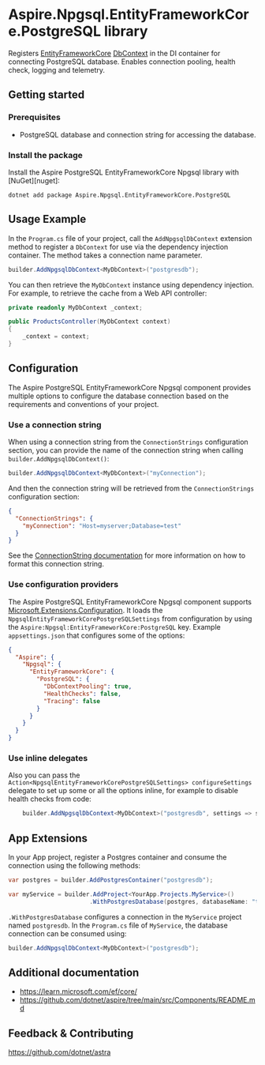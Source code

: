 # Aspire.Npgsql.EntityFrameworkCore.PostgreSQL library

Registers [EntityFrameworkCore](https://learn.microsoft.com/en-us/ef/core/) [DbContext](https://learn.microsoft.com/dotnet/api/microsoft.entityframeworkcore.dbcontext) in the DI container for connecting PostgreSQL database. Enables connection pooling, health check, logging and telemetry.

## Getting started

### Prerequisites

- PostgreSQL database and connection string for accessing the database.

### Install the package

Install the Aspire PostgreSQL EntityFrameworkCore Npgsql library with [NuGet][nuget]:

```dotnetcli
dotnet add package Aspire.Npgsql.EntityFrameworkCore.PostgreSQL
```

## Usage Example

In the `Program.cs` file of your project, call the `AddNpgsqlDbContext` extension method to register a `DbContext` for use via the dependency injection container. The method takes a connection name parameter.

```cs
builder.AddNpgsqlDbContext<MyDbContext>("postgresdb");
```

You can then retrieve the `MyDbContext` instance using dependency injection. For example, to retrieve the cache from a Web API controller:

```cs
private readonly MyDbContext _context;

public ProductsController(MyDbContext context)
{
    _context = context;
}
```

## Configuration

The Aspire PostgreSQL EntityFrameworkCore Npgsql component provides multiple options to configure the database connection based on the requirements and conventions of your project.

### Use a connection string

When using a connection string from the `ConnectionStrings` configuration section, you can provide the name of the connection string when calling `builder.AddNpgsqlDbContext()`:

```cs
builder.AddNpgsqlDbContext<MyDbContext>("myConnection");
```

And then the connection string will be retrieved from the `ConnectionStrings` configuration section:

```json
{
  "ConnectionStrings": {
    "myConnection": "Host=myserver;Database=test"
  }
}
```

See the [ConnectionString documentation](https://www.npgsql.org/doc/connection-string-parameters.html) for more information on how to format this connection string.

### Use configuration providers

The Aspire PostgreSQL EntityFrameworkCore Npgsql component supports [Microsoft.Extensions.Configuration](https://learn.microsoft.com/dotnet/api/microsoft.extensions.configuration). It loads the `NpgsqlEntityFrameworkCorePostgreSQLSettings` from configuration by using the `Aspire:Npgsql:EntityFrameworkCore:PostgreSQL` key. Example `appsettings.json` that configures some of the options:

```json
{
  "Aspire": {
    "Npgsql": {
      "EntityFrameworkCore": {
        "PostgreSQL": {
          "DbContextPooling": true,
          "HealthChecks": false,
          "Tracing": false
        }
      }
    }
  }
}
```

### Use inline delegates

Also you can pass the `Action<NpgsqlEntityFrameworkCorePostgreSQLSettings> configureSettings` delegate to set up some or all the options inline, for example to disable health checks from code:

```cs
    builder.AddNpgsqlDbContext<MyDbContext>("postgresdb", settings => settings.HealthChecks = false);
```

## App Extensions

In your App project, register a Postgres container and consume the connection using the following methods:

```cs
var postgres = builder.AddPostgresContainer("postgresdb");

var myService = builder.AddProject<YourApp.Projects.MyService>()
                       .WithPostgresDatabase(postgres, databaseName: "test")
```

`.WithPostgresDatabase` configures a connection in the `MyService` project named `postgresdb`. In the `Program.cs` file of `MyService`, the database connection can be consumed using:

```cs
builder.AddNpgsqlDbContext<MyDbContext>("postgresdb");
```

## Additional documentation

* https://learn.microsoft.com/ef/core/
* https://github.com/dotnet/aspire/tree/main/src/Components/README.md

## Feedback & Contributing

https://github.com/dotnet/astra

